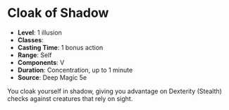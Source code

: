 # Cloak of Shadow

- **Level**: 1 illusion
- **Classes**: 
- **Casting Time**: 1 bonus action
- **Range**: Self
- **Components**: V
- **Duration**: Concentration, up to 1 minute
- **Source**: Deep Magic 5e

You cloak yourself in shadow, giving you advantage on Dexterity (Stealth) checks against creatures that rely on sight.


